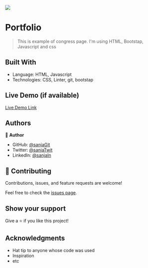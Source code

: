 ![](https://img.shields.io/badge/Microverse-blueviolet)

# Portfolio

> This is example of congress page. I'm using HTML, Bootstap, Javascript and css



## Built With

- Language: HTML, Javascript
- Technologies: CSS, Linter, git, bootstap


## Live Demo (if available)

[Live Demo Link](https://sanja969.github.io/Quantum-physics-congress/)


## Authors

👤 **Author**

- GitHub: [@sanjaGit](https://github.com/Sanja969)
- Twitter: [@sanjaTwit](https://twitter.com/SanjaMandic42)
- LinkedIn: [@sanjaIn](https://linkedin.com/in/sanja-mandic-823995a2/)



## 🤝 Contributing

Contributions, issues, and feature requests are welcome!

Feel free to check the [issues page](../../issues/).

## Show your support

Give a ⭐️ if you like this project!

## Acknowledgments

- Hat tip to anyone whose code was used
- Inspiration
- etc

